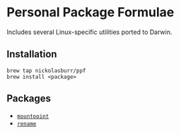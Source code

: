 # Personal Package Formulae

Includes several Linux-specific utilities ported to Darwin.

## Installation

```
brew tap nickolasburr/ppf
brew install <package>
```

## Packages

+ [`mountpoint`](http://man7.org/linux/man-pages/man1/mountpoint.1.html)
+ [`rename`](http://man7.org/linux/man-pages/man1/rename.1.html)
